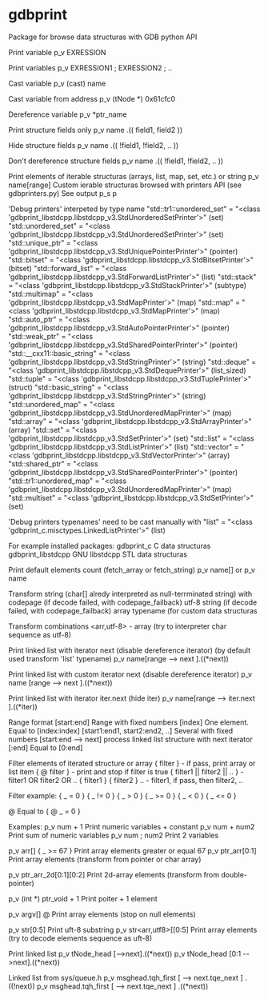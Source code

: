 # gdbprint

Package for browse data structuras with GDB python API

Print variable
  p_v EXRESSION

Print variables
  p_v EXRESSION1 ; EXRESSION2 ; ..
  
Cast variable
  p_v (cast) name

Cast variable from address
  p_v (tNode *) 0x61cfc0

Dereference variable
  p_v *ptr_name

Print structure fields only
  p_v name .(( field1, field2 ))
  
Hide structure fields
  p_v name .(( !field1, !field2, .. ))
  
Don't dereference structure fields
  p_v name .(( !field1, !field2, .. ))

Print elements of iterable structuras (arrays, list, map, set, etc.) or string
  p_v name[range]
Custom ierable structuras browsed with printers API (see gdbprinters.py)
See output
  p_s p

'Debug printers' interpeted by type name
"std::tr1::unordered_set" = "<class 'gdbprint_libstdcpp.libstdcpp_v3.StdUnorderedSetPrinter'>" (set)
"std::unordered_set" = "<class 'gdbprint_libstdcpp.libstdcpp_v3.StdUnorderedSetPrinter'>" (set)
"std::unique_ptr" = "<class 'gdbprint_libstdcpp.libstdcpp_v3.StdUniquePointerPrinter'>" (pointer)
"std::bitset" = "<class 'gdbprint_libstdcpp.libstdcpp_v3.StdBitsetPrinter'>" (bitset)
"std::forward_list" = "<class 'gdbprint_libstdcpp.libstdcpp_v3.StdForwardListPrinter'>" (list)
"std::stack" = "<class 'gdbprint_libstdcpp.libstdcpp_v3.StdStackPrinter'>" (subtype)
"std::multimap" = "<class 'gdbprint_libstdcpp.libstdcpp_v3.StdMapPrinter'>" (map)
"std::map" = "<class 'gdbprint_libstdcpp.libstdcpp_v3.StdMapPrinter'>" (map)
"std::auto_ptr" = "<class 'gdbprint_libstdcpp.libstdcpp_v3.StdAutoPointerPrinter'>" (pointer)
"std::weak_ptr" = "<class 'gdbprint_libstdcpp.libstdcpp_v3.StdSharedPointerPrinter'>" (pointer)
"std::__cxx11::basic_string" = "<class 'gdbprint_libstdcpp.libstdcpp_v3.StdStringPrinter'>" (string)
"std::deque" = "<class 'gdbprint_libstdcpp.libstdcpp_v3.StdDequePrinter'>" (list_sized)
"std::tuple" = "<class 'gdbprint_libstdcpp.libstdcpp_v3.StdTuplePrinter'>" (struct)
"std::basic_string" = "<class 'gdbprint_libstdcpp.libstdcpp_v3.StdStringPrinter'>" (string)
"std::unordered_map" = "<class 'gdbprint_libstdcpp.libstdcpp_v3.StdUnorderedMapPrinter'>" (map)
"std::array" = "<class 'gdbprint_libstdcpp.libstdcpp_v3.StdArrayPrinter'>" (array)
"std::set" = "<class 'gdbprint_libstdcpp.libstdcpp_v3.StdSetPrinter'>" (set)
"std::list" = "<class 'gdbprint_libstdcpp.libstdcpp_v3.StdListPrinter'>" (list)
"std::vector" = "<class 'gdbprint_libstdcpp.libstdcpp_v3.StdVectorPrinter'>" (array)
"std::shared_ptr" = "<class 'gdbprint_libstdcpp.libstdcpp_v3.StdSharedPointerPrinter'>" (pointer)
"std::tr1::unordered_map" = "<class 'gdbprint_libstdcpp.libstdcpp_v3.StdUnorderedMapPrinter'>" (map)
"std::multiset" = "<class 'gdbprint_libstdcpp.libstdcpp_v3.StdSetPrinter'>" (set)

'Debug printers typenames' need to be cast manually with <typename>
"list" = "<class 'gdbprint_c.misctypes.LinkedListPrinter'>" (list)

For example installed packages:
  gdbprint_c           C data structuras
  gdbprint_libstdcpp   GNU libstdcpp STL data structuras
  

Print default elements count (fetch_array or fetch_string)
  p_v name[]
or
  p_v name

Transform
<str>         string (char[] alredy interpreted as null-terrminated string) with codepage (if decode failed, with codepage_failback)
<utf-8>       utf-8 string (if decode failed, with codepage_failback)
<arr>         array
<typename>    typename (for custom data structuras
  
Transform combinations
<arr,utf-8>   - array (try to interpreter char sequence as utf-8)

Print linked list with iterator next (disable dereference iterator) (by default used transform 'list' typename)
  p_v name[range --> next ].((*next))

Print linked list with custom iterator next (disable dereference iterator)
  p_v name <list> [range --> next ].((*next))

Print linked list with iterator iter.next (hide iter)
  p_v name[range --> iter.next ].((*iter))

Range format
[start:end] Range with fixed numbers
[index] One element. Equal to [index:index]
[start1:end1, start2:end2, ..] Several with fixed numbers
[start:end --> next] process linked list structure with next iterator 
[:end] Equal to [0:end]

Filter elements of iterated structure or array
{ filter } - if pass, print array or list item 
{ @ filter } - print and stop if filter is true
{ filter1 || filter2 || .. } - filter1 OR filter2 OR ..
{ filter1 } { filter2 } .. - filter1, if pass, then filter2, ..

Filter example:
{ _ = 0 }
{ _ != 0 }
{ _ > 0 }
{ _ >= 0 }
{ _ < 0 }
{ _ <= 0 }

@ Equal to { @ _ = 0 }


Examples:
p_v num + 1                          Print numeric variables + constant
p_v num + num2                       Print sum of numeric variables
p_v num ; num2                       Print 2 variables

p_v arr[] { _ >= 67 }                Print array elements greater or equal 67
p_v ptr_arr<arr>[0:1]                Print array elements (transform from pointer or char array)

p_v ptr_arr_2d<arr>[0:1]<arr>[0:2]   Print 2d-array elements (transform from double-pointer)

p_v (int *) ptr_void + 1             Print poiter + 1 element

p_v argv<arr>[] @                    Print array elements (stop on null elements)

p_v str<utf8>[0:5]                   Print uft-8 substring
p_v str<arr,utf8>[[0:5]              Print array elements (try to decode elements sequence as uft-8)

Print linked list
p_v tNode_head <list> [-->next].((*next))
p_v tNode_head <list> [0:1 -->next].((*next)) 

Linked list from sys/queue.h
p_v msghead.tqh_first <list> [ --> next.tqe_next ] .((!next))
p_v msghead.tqh_first <list> [ --> next.tqe_next ] .((*next))

